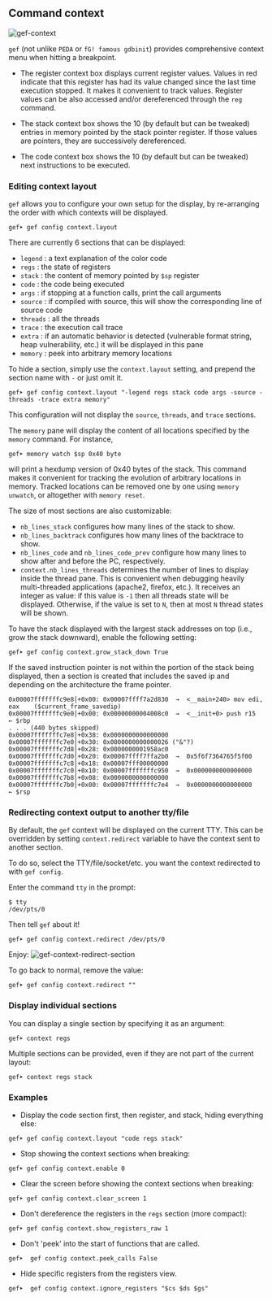 ## Command context ##

![gef-context](https://i.imgur.com/aZiG8Yb.png)


`gef` (not unlike `PEDA` or `fG! famous gdbinit`) provides comprehensive context
menu when hitting a breakpoint.

* The register context box displays current register values. Values in red
  indicate that this register has had its value changed since the last
  time execution stopped. It makes it convenient to track values. Register
  values can be also accessed and/or dereferenced through the `reg` command.

* The stack context box shows the 10 (by default but can be tweaked) entries in
  memory pointed by the stack pointer register. If those values are pointers,
  they are successively dereferenced.

* The code context box shows the 10 (by default but can be tweaked) next
  instructions to be executed.


### Editing context layout ###

`gef` allows you to configure your own setup for the display, by re-arranging
the order with which contexts will be displayed.

```
gef➤ gef config context.layout
```

There are currently 6 sections that can be displayed:

   * `legend` : a text explanation of the color code
   * `regs` : the state of registers
   * `stack` : the content of memory pointed by `$sp` register
   * `code` : the code being executed
   * `args` : if stopping at a function calls, print the call arguments
   * `source` : if compiled with source, this will show the corresponding line
     of source code
   * `threads` : all the threads
   * `trace` : the execution call trace
   * `extra` : if an automatic behavior is detected (vulnerable format string,
     heap vulnerability, etc.) it will be displayed in this pane
   * `memory` : peek into arbitrary memory locations

To hide a section, simply use the `context.layout` setting, and prepend the
section name with `-` or just omit it.

```
gef➤ gef config context.layout "-legend regs stack code args -source -threads -trace extra memory"
```
This configuration will not display the `source`, `threads`, and `trace` sections.

The `memory` pane will display the content of all locations specified by the
`memory` command. For instance,

```
gef➤ memory watch $sp 0x40 byte
```

will print a hexdump version of 0x40 bytes of the stack. This command makes it
convenient for tracking the evolution of arbitrary locations in memory. Tracked
locations can be removed one by one using `memory unwatch`, or altogether with
`memory reset`.

The size of most sections are also customizable:

* `nb_lines_stack` configures how many lines of the stack to show.
* `nb_lines_backtrack` configures how many lines of the backtrace to show.
* `nb_lines_code` and `nb_lines_code_prev` configure how many lines to show
  after and before the PC, respectively.
* `context.nb_lines_threads` determines the number of lines to display inside
  the thread pane. This is convenient when debugging heavily multi-threaded
  applications (apache2, firefox, etc.). It receives an integer as value: if
  this value is `-1` then all threads state will be displayed. Otherwise, if the
  value is set to `N`, then at most `N` thread states will be shown.

To have the stack displayed with the largest stack addresses on top (i.e., grow the
stack downward), enable the following setting:
```
gef➤ gef config context.grow_stack_down True
```

If the saved instruction pointer is not within the portion of the stack being displayed,
then a section is created that includes the saved ip and depending on the architecture
the frame pointer.
```
0x00007fffffffc9e8│+0x00: 0x00007ffff7a2d830  →  <__main+240> mov edi, eax    ($current_frame_savedip)
0x00007fffffffc9e0│+0x00: 0x00000000004008c0  →  <__init+0> push r15    ← $rbp
. . . (440 bytes skipped)
0x00007fffffffc7e8│+0x38: 0x0000000000000000
0x00007fffffffc7e0│+0x30: 0x0000000000000026 ("&"?)
0x00007fffffffc7d8│+0x28: 0x0000000001958ac0
0x00007fffffffc7d0│+0x20: 0x00007ffff7ffa2b0  →  0x5f6f7364765f5f00
0x00007fffffffc7c8│+0x18: 0x00007fff00000000
0x00007fffffffc7c0│+0x10: 0x00007fffffffc950  →  0x0000000000000000
0x00007fffffffc7b8│+0x08: 0x0000000000000000
0x00007fffffffc7b0│+0x00: 0x00007fffffffc7e4  →  0x0000000000000000      ← $rsp
```

### Redirecting context output to another tty/file ###

By default, the `gef` context will be displayed on the current TTY. This can be
overridden by setting `context.redirect` variable to have the context sent to
another section.

To do so, select the TTY/file/socket/etc. you want the context redirected to
with `gef config`.

Enter the command `tty` in the prompt:
```
$ tty
/dev/pts/0
```

Then tell `gef` about it!
```
gef➤ gef config context.redirect /dev/pts/0
```

Enjoy:
![gef-context-redirect-section](https://i.imgur.com/sWlX37q.png)


To go back to normal, remove the value:
```
gef➤ gef config context.redirect ""
```

### Display individual sections ###

You can display a single section by specifying it as an argument:
```
gef➤ context regs
```

Multiple sections can be provided, even if they are not part of the current layout:
```
gef➤ context regs stack
```

### Examples ###

* Display the code section first, then register, and stack, hiding everything else:
```
gef➤ gef config context.layout "code regs stack"
```

* Stop showing the context sections when breaking:
```
gef➤ gef config context.enable 0
```

* Clear the screen before showing the context sections when breaking:
```
gef➤ gef config context.clear_screen 1
```

* Don't dereference the registers in the `regs` section (more compact):
```
gef➤ gef config context.show_registers_raw 1
```

* Don't 'peek' into the start of functions that are called.
```
gef➤  gef config context.peek_calls False
```

* Hide specific registers from the registers view.
```
gef➤  gef config context.ignore_registers "$cs $ds $gs"
```

